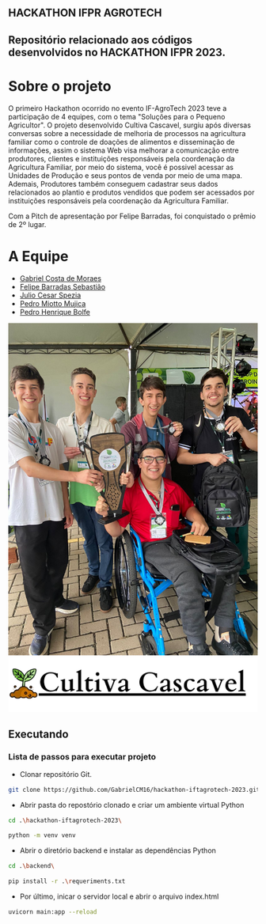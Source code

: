 ## HACKATHON IFPR AGROTECH

## Repositório relacionado aos códigos desenvolvidos no HACKATHON IFPR 2023.

# Sobre o projeto
O primeiro Hackathon ocorrido no evento IF-AgroTech 2023 teve a participação de 4 equipes, com o tema "Soluções para o Pequeno Agricultor". O projeto desenvolvido Cultiva Cascavel, surgiu após diversas conversas sobre a necessidade de melhoria de processos na agricultura familiar como o controle de doações de alimentos e disseminação de informações, assim o sistema Web visa melhorar a comunicação entre produtores, clientes e instituições responsáveis pela coordenação da Agricultura Familiar, por meio do sistema, você é possivel acessar as Unidades de Produção e seus pontos de venda por meio de uma mapa. Ademais, Produtores também conseguem cadastrar seus dados relacionados ao plantio e produtos vendidos que podem ser acessados por instituições responsáveis pela coordenação da Agricultura Familiar.

Com a Pitch de apresentação por Felipe Barradas, foi conquistado o prêmio de 2º lugar. 

# A Equipe
* [Gabriel Costa de Moraes](https://github.com/GabrielCM16)
* [Felipe Barradas Sebastião](https://github.com/Barradas13)
* [Julio Cesar Spezia](https://github.com/JulioCSpezia)
* [Pedro Miotto Mujica](https://github.com/pedromujica1)
* [Pedro Henrique Bolfe](https://github.com/pedrobolfe)

<img src="/images/imagemHackathon.jpg">

 <img src="/images/logo-Cultiva_Cascavel.png">

## Executando
### Lista de passos para executar projeto

* Clonar repositório Git.
```sh
git clone https://github.com/GabrielCM16/hackathon-iftagrotech-2023.git
```
* Abrir pasta do repostório clonado e criar um ambiente virtual Python
```sh
cd .\hackathon-iftagrotech-2023\
```
```sh
python -m venv venv
```
* Abrir o diretório backend e instalar as dependências Python
```sh
cd .\backend\
```
```sh
pip install -r .\requeriments.txt
```
* Por último, inicar o servidor local e abrir o arquivo index.html
```sh
uvicorn main:app --reload
```
